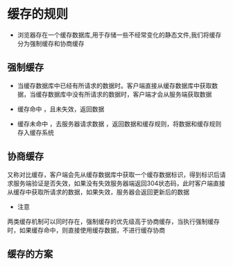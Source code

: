 # 缓存的规则
- 浏览器存在一个缓存数据库,用于存储一些不经常变化的静态文件,我们将缓存分为强制缓存和协商缓存

## 强制缓存
- 当缓存数据库中已经有所请求的数据时。客户端直接从缓存数据库中获取数据，当缓存数据库中没有所请求的数据时，客户端才会从服务端获取数据

- 缓存命中 ，且未失效，返回数据

- 缓存未命中 ，去服务器请求数据 ，返回数据和缓存规则，将数据和缓存规则存入缓存系统


## 协商缓存

又称对比缓存，客户端会先从缓存数据库中获取一个缓存数据标识，得到标识后请求服务端验证是否失效，如果没有失效服务器端返回304状态码，此时客户端直接从缓存中获取所请求的数据，如果失效，服务器会返回更新后的数据

- 注意

两类缓存机制可以同时存在，强制缓存的优先级高于协商缓存，当执行强制缓存时，如果缓存命中，则直接使用缓存数据，不进行缓存协商



## 缓存的方案

